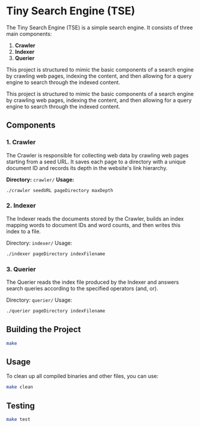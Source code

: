 
# Tiny Search Engine (TSE)

The Tiny Search Engine (TSE) is a simple search engine. It consists of three main components:

1. **Crawler**
2. **Indexer**
3. **Querier**

This project is structured to mimic the basic components of a search engine by crawling web pages, indexing the content, and then allowing for a query engine to search through the indexed content.

This project is structured to mimic the basic components of a search engine by crawling web pages, indexing the content, and then allowing for a query engine to search through the indexed content.

## Components

### 1. Crawler

The Crawler is responsible for collecting web data by crawling web pages starting from a seed URL. It saves each page to a directory with a unique document ID and records its depth in the website's link hierarchy.

**Directory:** `crawler/`
**Usage:**
```bash
./crawler seedURL pageDirectory maxDepth
```

### 2. Indexer
The Indexer reads the documents stored by the Crawler, builds an index mapping words to document IDs and word counts, and then writes this index to a file.

Directory: `indexer/`
Usage:

```bash
./indexer pageDirectory indexFilename
```
### 3. Querier
The Querier reads the index file produced by the Indexer and answers search queries according to the specified operators (and, or).

Directory: `querier/`
Usage:

```bash
./querier pageDirectory indexFilename
```

## Building the Project

```bash
make
```

## Usage

To clean up all compiled binaries and other files, you can use:

```bash
make clean

```
## Testing

``` bash
make test
```
